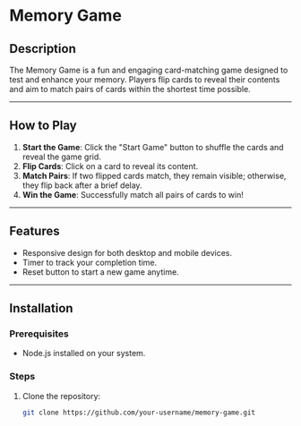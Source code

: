 # Memory Game

## Description
The Memory Game is a fun and engaging card-matching game designed to test and enhance your memory. Players flip cards to reveal their contents and aim to match pairs of cards within the shortest time possible.

---

## How to Play
1. **Start the Game**: Click the "Start Game" button to shuffle the cards and reveal the game grid.
2. **Flip Cards**: Click on a card to reveal its content.
3. **Match Pairs**: If two flipped cards match, they remain visible; otherwise, they flip back after a brief delay.
4. **Win the Game**: Successfully match all pairs of cards to win!

---

## Features
- Responsive design for both desktop and mobile devices.
- Timer to track your completion time.
- Reset button to start a new game anytime.

---

## Installation

### Prerequisites
- Node.js installed on your system.

### Steps
1. Clone the repository:
   ```bash
   git clone https://github.com/your-username/memory-game.git
